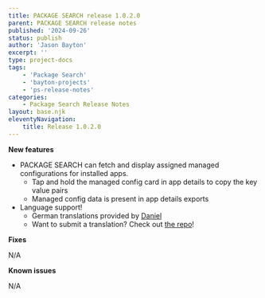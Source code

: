 ```yaml
---
title: PACKAGE SEARCH release 1.0.2.0
parent: PACKAGE SEARCH release notes
published: '2024-09-26'
status: publish
author: 'Jason Bayton'
excerpt: ''
type: project-docs
tags: 
    - 'Package Search'
    - 'bayton-projects'
    - 'ps-release-notes'
categories: 
    - Package Search Release Notes
layout: base.njk
eleventyNavigation: 
    title: Release 1.0.2.0
---
```


**New features**

- PACKAGE SEARCH can fetch and display assigned managed configurations for installed apps.
  - Tap and hold the managed config card in app details to copy the key value pairs
  - Managed config data is present in app details exports 
- Language support!
  - German translations provided by [Daniel](https://www.linkedin.com/in/weberda)
  - Want to submit a translation? Check out [the repo](https://github.com/baytonorg/package_search_tracker)!

**Fixes**

N/A

**Known issues**

N/A